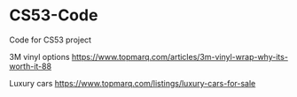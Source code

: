 # CS53-Code
Code for CS53 project

3M vinyl options
https://www.topmarq.com/articles/3m-vinyl-wrap-why-its-worth-it-88

Luxury cars
https://www.topmarq.com/listings/luxury-cars-for-sale

